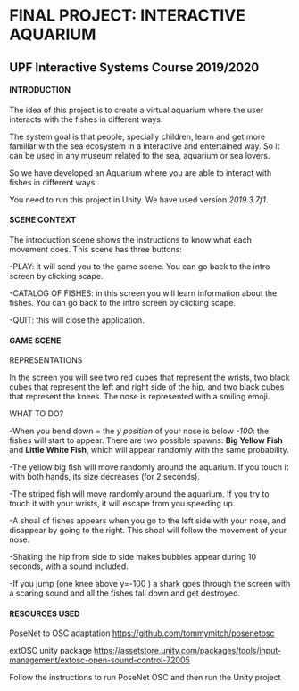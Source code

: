 # FINAL PROJECT: INTERACTIVE AQUARIUM
## UPF Interactive Systems Course 2019/2020

#### INTRODUCTION
The idea of this project is to create a virtual aquarium where the user interacts with the fishes in different ways.

The system goal is that people, specially children, learn and get more familiar with the sea ecosystem in a interactive and entertained way. So it can be used in any museum related to the sea, aquarium or sea lovers.

So we have developed an Aquarium where you are able to interact with fishes in different ways.


You need to run this project in Unity. We have used version *2019.3.7f1*.
#### SCENE CONTEXT
The introduction scene shows the instructions to know what each movement does. 
This scene has three buttons:

  -PLAY: it will send you to the game scene. You can go back to the intro screen by clicking scape.
  
  -CATALOG OF FISHES: in this screen you will learn information about the fishes. You can go back to the intro screen by clicking scape.
  
  -QUIT: this will close the application.
  
#### GAME SCENE
REPRESENTATIONS

In the screen you will see two red cubes that represent the wrists, two black cubes that represent the left and right side of the hip, and two black cubes that represent the knees. The nose is represented with a smiling emoji.

WHAT TO DO?
 
-When you bend down =  the *y position* of your nose is below *-100*:
the fishes will start to appear. There are two possible spawns: **Big Yellow Fish** and **Little White Fish**, which will appear randomly with the same probability.

-The yellow big fish will move randomly around the aquarium. If you touch it with both hands, its size decreases (for 2 seconds).

-The striped fish will move randomly around the aquarium. If you try to touch it with your wrists, it will escape from you speeding up.

-A shoal of fishes appears when you go to the left side with your nose, and disappear by going to the right. This shoal will follow the movement of your nose.

-Shaking the hip from side to side makes bubbles appear during 10 seconds, with a sound included.

-If you jump (one knee above y=-100 ) a shark goes through the screen with a scaring sound and all the fishes fall down and get destroyed. 



#### RESOURCES USED
PoseNet to OSC adaptation
https://github.com/tommymitch/posenetosc 

extOSC unity package
https://assetstore.unity.com/packages/tools/input-management/extosc-open-sound-control-72005

Follow the instructions to run PoseNet OSC and then run the Unity project


